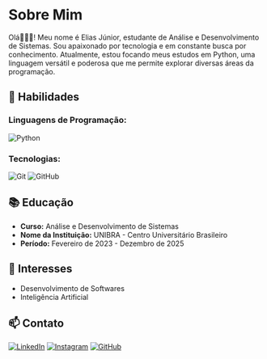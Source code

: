 # Sobre Mim

Olá🙋🏽‍♂️! Meu nome é Elias Júnior, estudante de Análise e Desenvolvimento de Sistemas. Sou apaixonado por tecnologia e em constante busca por conhecimento. Atualmente, estou focando meus estudos em Python, uma linguagem versátil e poderosa que me permite explorar diversas áreas da programação.

## 🌟 Habilidades

### Linguagens de Programação:
![Python](https://img.shields.io/badge/python-3670A0?style=for-the-badge&logo=python&logoColor=ffdd54)

### Tecnologias:
![Git](https://img.shields.io/badge/GIT-E44C30?style=for-the-badge&logo=git&logoColor=white)
![GitHub](https://img.shields.io/badge/GitHub-100000?style=for-the-badge&logo=github&logoColor=white)

## 📚 Educação

- **Curso:** Análise e Desenvolvimento de Sistemas
- **Nome da Instituição:** UNIBRA - Centro Universitário Brasileiro
- **Período:** Fevereiro de 2023 - Dezembro de 2025

## 🌱 Interesses

- Desenvolvimento de Softwares
- Inteligência Artificial

## 📫 Contato
[![LinkedIn](https://img.shields.io/badge/LinkedIn-0077B5?style=for-the-badge&logo=linkedin&logoColor=white)](https://www.linkedin.com/in/devzjr)
[![Instagram](https://img.shields.io/badge/-Instagram-%23E4405F?style=for-the-badge&logo=instagram&logoColor=white)](https://www.instagram.com/eu_eliassajunior)
[![GitHub](https://img.shields.io/badge/GitHub-100000?style=for-the-badge&logo=github&logoColor=white)](https://github.com/DevzJR)
